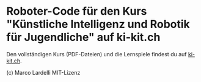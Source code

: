 
# Roboter-Code für den Kurs "Künstliche Intelligenz und Robotik für Jugendliche" auf ki-kit.ch

Den vollständigen Kurs (PDF-Dateien) und die Lernspiele findest du auf [ki-kit.ch](https://ki-kit.ch).

(c) Marco Lardelli
MIT-Lizenz
